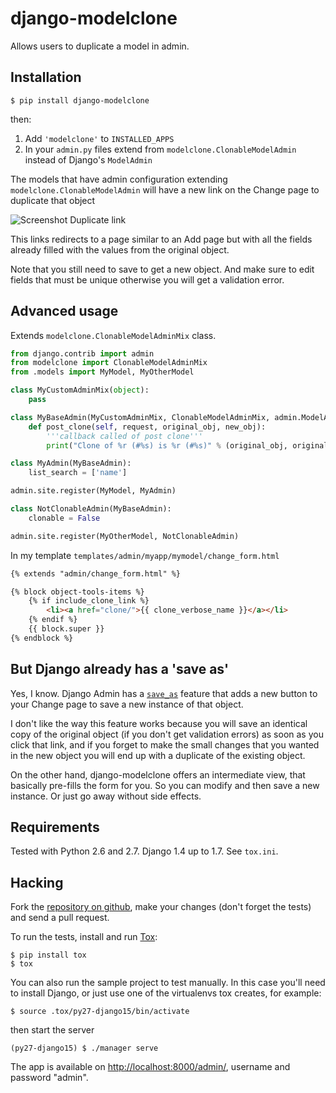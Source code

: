 # django-modelclone

Allows users to duplicate a model in admin.

## Installation

    $ pip install django-modelclone

then:

 1. Add `'modelclone'` to `INSTALLED_APPS`
 2. In your `admin.py` files extend from `modelclone.ClonableModelAdmin` instead of
    Django's `ModelAdmin`

The models that have admin configuration extending `modelclone.ClonableModelAdmin` will
have a new link on the Change page to duplicate that object

![Screenshot Duplicate link](images/duplicate-link.png)

This links redirects to a page similar to an Add page but with all the fields already
filled with the values from the original object.

Note that you still need to save to get a new object. And make sure to edit fields
that must be unique otherwise you will get a validation error.

## Advanced usage

Extends `modelclone.ClonableModelAdminMix` class.

```python
from django.contrib import admin
from modelclone import ClonableModelAdminMix
from .models import MyModel, MyOtherModel

class MyCustomAdminMix(object):
    pass

class MyBaseAdmin(MyCustomAdminMix, ClonableModelAdminMix, admin.ModelAdmin):
    def post_clone(self, request, original_obj, new_obj):
        '''callback called of post clone'''
        print("Clone of %r (#%s) is %r (#%s)" % (original_obj, original_obj.pk, new_obj, new_obj.pk))

class MyAdmin(MyBaseAdmin):
    list_search = ['name']

admin.site.register(MyModel, MyAdmin)

class NotClonableAdmin(MyBaseAdmin):
    clonable = False

admin.site.register(MyOtherModel, NotClonableAdmin)
```

In my template `templates/admin/myapp/mymodel/change_form.html`

```html
{% extends "admin/change_form.html" %}

{% block object-tools-items %}
    {% if include_clone_link %}
        <li><a href="clone/">{{ clone_verbose_name }}</a></li>
    {% endif %}
    {{ block.super }}
{% endblock %} 
```

## But Django already has a 'save as'

Yes, I know. Django Admin has a [`save_as`](https://docs.djangoproject.com/en/dev/ref/contrib/admin/#django.contrib.admin.ModelAdmin.save_as)
feature that adds a new button to your Change page to save a new instance of that
object.

I don't like the way this feature works because you will save an identical copy of the
original object (if you don't get validation errors) as soon as you click that link, and
if you forget to make the small changes that you wanted in the new object you will end up
with a duplicate of the existing object.

On the other hand, django-modelclone offers an intermediate view, that basically pre-fills
the form for you. So you can modify and then save a new instance. Or just go away without
side effects.

## Requirements

Tested with Python 2.6 and 2.7. Django 1.4 up to 1.7. See `tox.ini`.

## Hacking

Fork the [repository on github](http://github.com/realgeeks/django-modelclone), make your
changes (don't forget the tests) and send a pull request.

To run the tests, install and run [Tox](http://tox.readthedocs.org/):

    $ pip install tox
    $ tox

You can also run the sample project to test manually. In this case you'll need to
install Django, or just use one of the virtualenvs tox creates, for example:

    $ source .tox/py27-django15/bin/activate

then start the server

    (py27-django15) $ ./manager serve

The app is available on [http://localhost:8000/admin/](http://localhost:8000/admin/),
username and password "admin".
